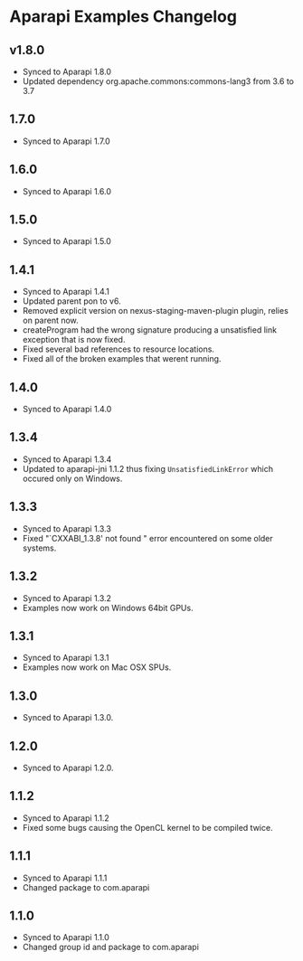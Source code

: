 # Aparapi Examples Changelog

## v1.8.0

* Synced to Aparapi 1.8.0
* Updated dependency org.apache.commons:commons-lang3 from 3.6 to 3.7


## 1.7.0

* Synced to Aparapi 1.7.0

## 1.6.0

* Synced to Aparapi 1.6.0

## 1.5.0

* Synced to Aparapi 1.5.0


## 1.4.1

* Synced to Aparapi 1.4.1
* Updated parent pon to v6.
* Removed explicit version on nexus-staging-maven-plugin plugin, relies on parent now.
* createProgram had the wrong signature producing a unsatisfied link exception that is now fixed.
* Fixed several bad references to resource locations.
* Fixed all of the broken examples that werent running.

## 1.4.0

* Synced to Aparapi 1.4.0

## 1.3.4

* Synced to Aparapi 1.3.4
* Updated to aparapi-jni 1.1.2 thus fixing `UnsatisfiedLinkError` which occured only on Windows.

## 1.3.3

* Synced to Aparapi 1.3.3
* Fixed "`CXXABI_1.3.8' not found " error encountered on some older systems.

## 1.3.2

* Synced to Aparapi 1.3.2
* Examples now work on Windows 64bit GPUs.

## 1.3.1

* Synced to Aparapi 1.3.1
* Examples now work on Mac OSX SPUs.

## 1.3.0

* Synced to Aparapi 1.3.0.

## 1.2.0

* Synced to Aparapi 1.2.0.

## 1.1.2

* Synced to Aparapi 1.1.2
* Fixed some bugs causing the OpenCL kernel to be compiled twice.

## 1.1.1

* Synced to Aparapi 1.1.1
* Changed package to com.aparapi

## 1.1.0

* Synced to Aparapi 1.1.0
* Changed group id and package to com.aparapi
